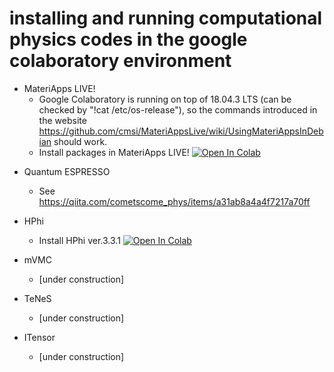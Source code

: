 # installing and running computational physics codes in the google colaboratory environment

* MateriApps LIVE!
  * Google Colaboratory is running on top of 18.04.3 LTS (can be checked by "!cat /etc/os-release"), so the commands introduced in the website https://github.com/cmsi/MateriAppsLive/wiki/UsingMateriAppsInDebian should work.
  * Install packages in MateriApps LIVE! [![Open In Colab](https://colab.research.google.com/assets/colab-badge.svg)](https://colab.research.google.com/github/ryuikaneko/google_colab_comp_phys/blob/master/install_materiapps_exclude_ermod.ipynb)
<!--
  * Install packages in MateriApps LIVE! [![Open In Colab](https://colab.research.google.com/assets/colab-badge.svg)](https://colab.research.google.com/github/ryuikaneko/google_colab_comp_phys/blob/master/install_materiapps.ipynb)
-->

* Quantum ESPRESSO
  * See https://qiita.com/cometscome_phys/items/a31ab8a4a4f7217a70ff

* HPhi
  * Install HPhi ver.3.3.1 [![Open In Colab](https://colab.research.google.com/assets/colab-badge.svg)](https://colab.research.google.com/github/ryuikaneko/google_colab_comp_phys/blob/master/install_hphi.ipynb)

* mVMC
  * [under construction]

* TeNeS
  * [under construction]

* ITensor
  * [under construction]
